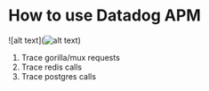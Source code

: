 # How to use Datadog APM

![alt text](![alt text](http://url/to/img.png))

1. Trace gorilla/mux requests
2. Trace redis calls
3. Trace postgres calls

